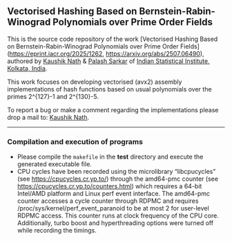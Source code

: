 ## Vectorised Hashing Based on Bernstein-Rabin-Winograd Polynomials over Prime Order Fields

This is the source code repository of the work [Vectorised Hashing Based on Bernstein-Rabin-Winograd Polynomials over Prime Order Fields](https://eprint.iacr.org/2025/1262, https://arxiv.org/abs/2507.06490), authored by [Kaushik Nath](kaushik.nath@yahoo.in) & [Palash Sarkar](palash@isical.ac.in) of [Indian Statistical Institute, Kolkata, India](https://www.isical.ac.in).

This work focuses on developing vectorised (avx2) assembly implementations of hash functions based on usual polynomials over the primes 2^{127}-1 and 2^{130}-5.

To report a bug or make a comment regarding the implementations please drop a mail to: [Kaushik Nath](kaushik.nath@yahoo.in).

---

### Compilation and execution of programs 
    
* Please compile the ```makefile``` in the **test** directory and execute the generated executable file. 
* CPU cycles have been recorded using the microlibrary “libcpucycles” (see https://cpucycles.cr.yp.to/) through the amd64-pmc counter (see https://cpucycles.cr.yp.to/counters.html) which requires a 64-bit Intel/AMD platform and Linux perf event interface. The amd64-pmc counter accesses a cycle counter through RDPMC and requires /proc/sys/kernel/perf_event_paranoid to be at most 2 for user-level RDPMC access. This counter runs at clock frequency of the CPU core. Additionally, turbo boost and hyperthreading options were turned off while recording the timings.
	
